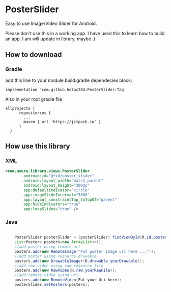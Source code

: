 # PosterSlider
Easy to use Image/Video Slider for Android.

Please don't use this in a working app. I have used this to learn how to build an app. I am will update in library, maybe :)

## How to download
### Gradle
add this line to your module build.gradle dependecies block:

    implementation 'com.github.holoc284:PosterSlider:Tag'
    
Also in your root gradle file
    
    allprojects {
		  repositories {
			...
			maven { url 'https://jitpack.io' }
		  }
	  }

## How use this library
### XML

```xml
<com.asura.library.views.PosterSlider
        android:id="@+id/poster_slider"
        android:layout_width="match_parent"
        android:layout_height="300dp"
        app:defaultIndicator="circle"
        app:imageSlideInterval="5000"
        app:layout_constraintTop_toTopOf="parent"
        app:hideIndicators="true"
        app:loopSlides="true" />
```

### Java
```java
  
    PosterSlider posterSlider = (posterSlider) findViewById(R.id.poster_slider);
    List<Poster> posters=new ArrayList<>();
    //add poster using remote url
    posters.add(new RemoteImage("Put poster image url here ..."));
    //add poster using resource drawable
    posters.add(new DrawableImager(R.drawable.yourDrawable));
    //add raw video using raw resource file
    posters.add(new RawVideo(R.raw.yourRawFile));
    //add remote video using uri
    posters.add(new RemoteVideo(Put your Uri here);
    posterSlider.setPosters(posters);
```
